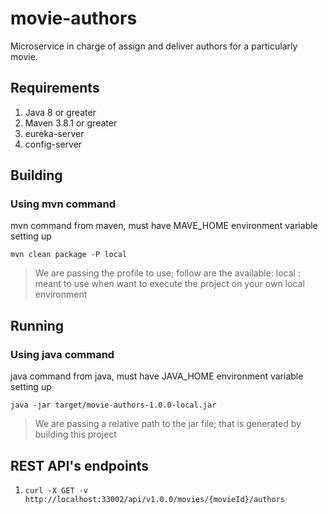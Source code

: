 # movie-authors

Microservice in charge of assign and deliver authors 
for a particularly movie.

## Requirements

1. Java 8 or greater
2. Maven 3.8.1 or greater
3. eureka-server
4. config-server

## Building

### Using mvn command

mvn command from maven, must have MAVE_HOME environment variable setting up

`mvn clean package -P local`

> We are passing the profile to use; follow are the available:
> local : meant to use when want to execute the project on your own local environment

## Running

### Using java command

java command from java, must have JAVA_HOME environment variable setting up

`java -jar target/movie-authors-1.0.0-local.jar`

> We are passing a relative path to the jar file; that is generated by building this project

## REST API's endpoints

1. `curl -X GET -v http://localhost:33002/api/v1.0.0/movies/{movieId}/authors`